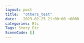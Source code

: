 ```yaml
---
layout: post
title:  "others_test"
date:   2023-02-25 21:00:00 +0000
categories: Etc
Tags: Story Etc
SceneCode: []
---
```

